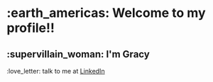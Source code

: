 <h1>:earth_americas: Welcome to my profile!!</h1>
<h2>:supervillain_woman: I'm Gracy</h2>
<p>:love_letter: talk to me at <a href="https://www.linkedin.com/in/gracyelesantos/">LinkedIn</a></p> 

